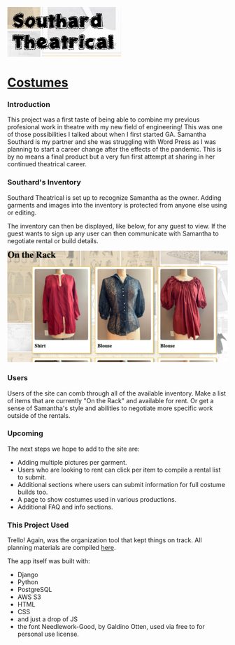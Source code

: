 ![image of Southard Theatrical logo](main_app/static/images/Screen%20Shot%202021-11-30%20at%2010.47.26%20PM.png)
# [Costumes](https://https://southard-theatrical.herokuapp.com/)

### Introduction
This project was a first taste of being able to combine my previous profesional work in theatre with my new field of engineering! This was one of those possibilities I talked about when I first started GA. Samantha Southard is my partner and she was struggling with Word Press as I was planning to start a career change after the effects of the pandemic. This is by no means a final product but a very fun first attempt at sharing in her continued theatrical career.


### Southard's Inventory 
Southard Theatrical is set up to recognize Samantha as the owner. Adding garments and images into the inventory is protected from anyone else using or editing.  

The inventory can then be displayed, like below, for any guest to view. If the guest wants to sign up any user can then communicate with Samantha to negotiate rental or build details.

![image of the costume inventory listing](main_app/static/images/Screen%20Shot%202021-11-30%20at%2010.47.45%20PM.png)


### Users
Users of the site can comb through all of the available inventory.  Make a list of items that are currently "On the Rack" and available for rent. Or get a sense of Samantha's style and abilities to negotiate more specific work outside of the rentals.

### Upcoming
The next steps we hope to add to the site are:

- Adding multiple pictures per garment.
- Users who are looking to rent can click per item to compile a rental list to submit.
- Additional sections where users can submit information for full costume builds too.
- A page to show costumes used in various productions.
- Additional FAQ and info sections.

### This Project Used
Trello! Again, was the organization tool that kept things on track. All planning materials are compiled [here](https://trello.com/b/JxDXGuqS/southard-theatrical).

The app itself was built with:
- Django
- Python
- PostgreSQL
- AWS S3
- HTML
- CSS
- and just a drop of JS
- the font Needlework-Good, by Galdino Otten, used via free to for personal use license.